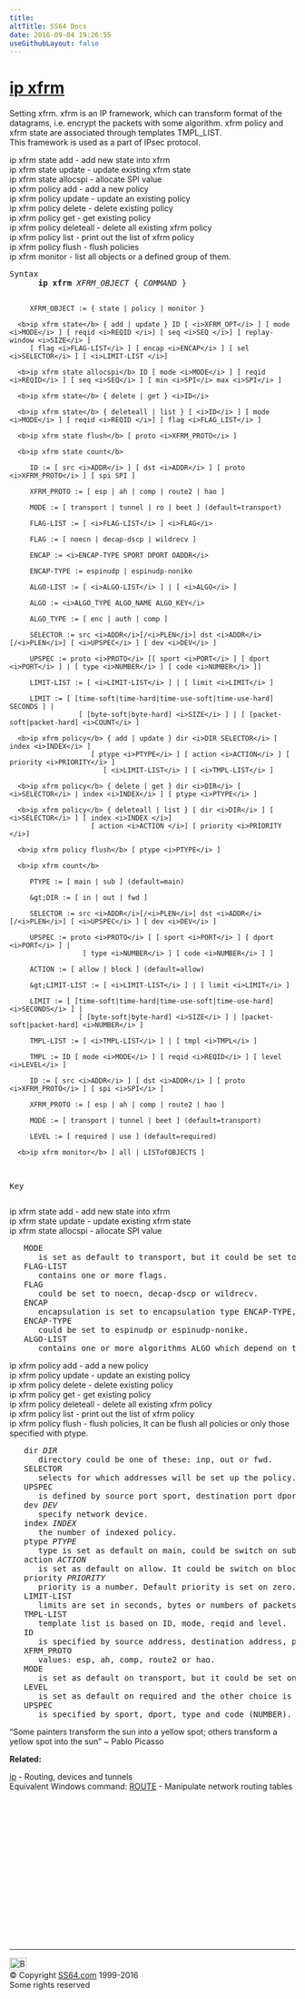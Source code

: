 ```yaml
---
title:
altTitle: SS64 Docs
date: 2016-09-04 19:26:55
useGithubLayout: false
---
```

<!-- #BeginLibraryItem "/Library/head_bash.lbi" --><!-- #EndLibraryItem --><h1><a href="ip.html">ip xfrm</a></h1>
<p>Setting xfrm. xfrm is an IP framework, which can transform format of the datagrams, i.e. encrypt the packets with some algorithm. xfrm policy and xfrm state are associated through templates TMPL_LIST. <br>
This framework is used as a part of IPsec protocol. </p>
<p><span class="code">ip xfrm state add</span> - add new state into xfrm<br>
<span class="code">ip xfrm state update</span> - update existing xfrm state<br>
<span class="code">ip xfrm state allocspi </span>- allocate SPI value <br>
<span class="code">ip xfrm policy add</span> - add a new policy<br>
<span class="code">ip xfrm policy update</span> - update an existing policy<br>
<span class="code">ip xfrm policy delete</span> - delete existing policy<br>
<span class="code">ip xfrm policy get</span> - get existing policy<br>
<span class="code">ip xfrm policy deleteall</span> - delete all existing xfrm policy<br>
<span class="code">ip xfrm policy list</span> - print out the list of xfrm policy<br>
<span class="code">ip xfrm policy flush</span> - flush policies <br>
<span class="code">ip xfrm monitor</span> -  list all objects or a defined group of them.</p>
<pre>Syntax
      <b>ip xfrm</b> <i>XFRM_OBJECT</i> { <i>COMMAND</i> }

         XFRM_OBJECT := { state | policy | monitor }

      <b>ip xfrm state</b> { add | update } ID [ <i>XFRM_OPT</i> ] [ mode <i>MODE</i> ] [ reqid <i>REQID </i>] [ seq <i>SEQ </i>] [ replay-window <i>SIZE</i> ]
         [ flag <i>FLAG-LIST</i> ] [ encap <i>ENCAP</i> ] [ sel <i>SELECTOR</i> ] [ <i>LIMIT-LIST </i>]

      <b>ip xfrm state allocspi</b> ID [ mode <i>MODE</i> ] [ reqid <i>REQID</i> ] [ seq <i>SEQ</i> ] [ min <i>SPI</i> max <i>SPI</i> ]

      <b>ip xfrm state</b> { delete | get } <i>ID</i>

      <b>ip xfrm state</b> { deleteall | list } [ <i>ID</i> ] [ mode <i>MODE</i> ] [ reqid <i>REQID </i>] [ flag <i>FLAG_LIST</i> ]

      <b>ip xfrm state flush</b> [ proto <i>XFRM_PROTO</i> ]

      <b>ip xfrm state count</b>

         ID := [ src <i>ADDR</i> ] [ dst <i>ADDR</i> ] [ proto <i>XFRM_PROTO</i> ] [ spi SPI ]

         XFRM_PROTO := [ esp | ah | comp | route2 | hao ]

         MODE := [ transport | tunnel | ro | beet ] (default=transport)

         FLAG-LIST := [ <i>FLAG-LIST</i> ] <i>FLAG</i>

         FLAG := [ noecn | decap-dscp | wildrecv ]

         ENCAP := <i>ENCAP-TYPE SPORT DPORT OADDR</i>

         ENCAP-TYPE := espinudp | espinudp-nonike

         ALGO-LIST := [ <i>ALGO-LIST</i> ] | [ <i>ALGO</i> ]

         ALGO := <i>ALGO_TYPE ALGO_NAME ALGO_KEY</i>

         ALGO_TYPE := [ enc | auth | comp ]

         SELECTOR := src <i>ADDR</i>[/<i>PLEN</i>] dst <i>ADDR</i>[/<i>PLEN</i>] [ <i>UPSPEC</i> ] [ dev <i>DEV</i> ]

         UPSPEC := proto <i>PROTO</i> [[ sport <i>PORT</i> ] [ dport <i>PORT</i> ] | [ type <i>NUMBER</i> ] [ code <i>NUMBER</i> ]]

         LIMIT-LIST := [ <i>LIMIT-LIST</i> ] | [ limit <i>LIMIT</i> ]

         LIMIT := [ [time-soft|time-hard|time-use-soft|time-use-hard] SECONDS ] |
                     [ [byte-soft|byte-hard] <i>SIZE</i> ] | [ [packet-soft|packet-hard] <i>COUNT</i> ]

      <b>ip xfrm policy</b> { add | update } dir <i>DIR SELECTOR</i> [ index <i>INDEX</i> ]
                        [ ptype <i>PTYPE</i> ] [ action <i>ACTION</i> ] [ priority <i>PRIORITY</i> ]
                           [ <i>LIMIT-LIST</i> ] [ <i>TMPL-LIST</i> ]

      <b>ip xfrm policy</b> { delete | get } dir <i>DIR</i> [ <i>SELECTOR</i> | index <i>INDEX</i> ] [ ptype <i>PTYPE</i> ]

      <b>ip xfrm policy</b> { deleteall | list } [ dir <i>DIR</i> ] [ <i>SELECTOR</i> ] [ index <i>INDEX </i>]
                        [ action <i>ACTION </i>] [ priority <i>PRIORITY </i>]

      <b>ip xfrm policy flush</b> [ ptype <i>PTYPE</i> ]

      <b>ip xfrm count</b>

         PTYPE := [ main | sub ] (default=main)

         &gt;DIR := [ in | out | fwd ]

         SELECTOR := src <i>ADDR</i>[/<i>PLEN</i>] dst <i>ADDR</i>[/<i>PLEN</i>] [ <i>UPSPEC</i> ] [ dev <i>DEV</i> ]

         UPSPEC := proto <i>PROTO</i> [ [ sport <i>PORT</i> ] [ dport <i>PORT</i> ] |
                      [ type <i>NUMBER</i> ] [ code <i>NUMBER</i> ] ]

         ACTION := [ allow | block ] (default=allow)

         &gt;LIMIT-LIST := [ <i>LIMIT-LIST</i> ] | [ limit <i>LIMIT</i> ]

         LIMIT := [ [time-soft|time-hard|time-use-soft|time-use-hard] <i>SECONDS</i> ] |
                     [ [byte-soft|byte-hard] <i>SIZE</i> ] | [packet-soft|packet-hard] <i>NUMBER</i> ]

         TMPL-LIST := [ <i>TMPL-LIST</i> ] | [ tmpl <i>TMPL</i> ]

         TMPL := ID [ mode <i>MODE</i> ] [ reqid <i>REQID</i> ] [ level <i>LEVEL</i> ]

         ID := [ src <i>ADDR</i> ] [ dst <i>ADDR</i> ] [ proto <i>XFRM_PROTO</i> ] [ spi <i>SPI</i> ]

         XFRM_PROTO := [ esp | ah | comp | route2 | hao ]

         MODE := [ transport | tunnel | beet ] (default=transport)

         LEVEL := [ required | use ] (default=required)

      <b>ip xfrm monitor</b> [ all | LISTofOBJECTS ]

Key</pre>
<p> ip xfrm state add - add new state into xfrm<br>
ip xfrm state update - update existing xfrm state<br>
ip xfrm state allocspi - allocate SPI value<br>
</p>
<pre>   MODE
      is set as default to transport, but it could be set to tunnel,ro or beet.
   FLAG-LIST
      contains one or more flags. 
   FLAG
      could be set to noecn, decap-dscp or wildrecv.
   ENCAP
      encapsulation is set to encapsulation type ENCAP-TYPE, source port SPORT, destination port DPORT and OADDR.
   ENCAP-TYPE
      could be set to espinudp or espinudp-nonike. 
   ALGO-LIST
      contains one or more algorithms ALGO which depend on the type of algorithm set by ALGO_TYPE. It can be used these algoritms enc, auth or comp. </pre>
<p> ip xfrm policy add - add a new policy<br>
ip xfrm policy update - update an existing policy
<br>
ip xfrm policy delete - delete existing policy
<br>
ip xfrm policy get - get existing policy
<br>
ip xfrm policy deleteall - delete all existing xfrm policy
<br>
ip xfrm policy list - print out the list of xfrm policy<br>
ip xfrm policy flush - flush policies, 
It can be flush all policies or only those specified with ptype.<br>
</p>
<pre>   dir <i>DIR</i>
      directory could be one of these: inp, out or fwd. 
   SELECTOR
      selects for which addresses will be set up the policy. The selector is defined by source and destination address. 
   UPSPEC
      is defined by source port sport, destination port dport, type as number and code also number.
   dev <i>DEV</i>
      specify network device. 
   index <i>INDEX</i>
      the number of indexed policy. 
   ptype <i>PTYPE</i>
      type is set as default on main, could be switch on sub. 
   action <i>ACTION</i>
      is set as default on allow. It could be switch on block. 
   priority <i>PRIORITY</i>
      priority is a number. Default priority is set on zero. 
   LIMIT-LIST
      limits are set in seconds, bytes or numbers of packets. 
   TMPL-LIST
      template list is based on ID, mode, reqid and level. 
   ID
      is specified by source address, destination address, proto and value of spi.
   XFRM_PROTO
      values: esp, ah, comp, route2 or hao. 
   MODE
      is set as default on transport, but it could be set on tunnel or beet.
   LEVEL
      is set as default on required and the other choice is use.
   UPSPEC
      is specified by sport, dport, type and code (NUMBER). </pre>
<p class="quote">“Some painters transform the sun into a yellow spot; others transform a yellow spot into the sun” ~ Pablo Picasso</p><p><b>Related:</b></p>
<p><a href="ip.html">ip</a> - Routing, devices and tunnels<br>
Equivalent Windows  command: <a href="../nt/route.html">ROUTE</a> - Manipulate network routing tables</p><!-- #BeginLibraryItem "/Library/foot_bash.lbi" --><p>
<!-- bash300 -->
<ins class="adsbygoogle" style="display:inline-block;width:300px;height:250px" data-ad-client="ca-pub-6140977852749469" data-ad-slot="4615356305"></ins>
<script>
(adsbygoogle = window.adsbygoogle || []).push({});
</script></p>
<hr>
<div id="bl" class="footer"><a href="ip-xfrm.html#"><img src="../images/top.png" width="30" height="22" alt="Back to the Top"></a></div>
<div id="br" class="footer, tagline">© Copyright <a href="../index.html">SS64.com</a> 1999-2016<br>
Some rights reserved</div><!-- #EndLibraryItem -->

